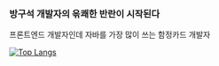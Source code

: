 ### 방구석 개발자의 윾쾌한 반란이 시작된다

프론트엔드 개발자인데 자바를 가장 많이 쓰는 함정카드 개발자

[![Top Langs](https://github-readme-stats.vercel.app/api/top-langs/?username=goldfrosch)](https://github.com/goldfrosch/github-readme-stats)
